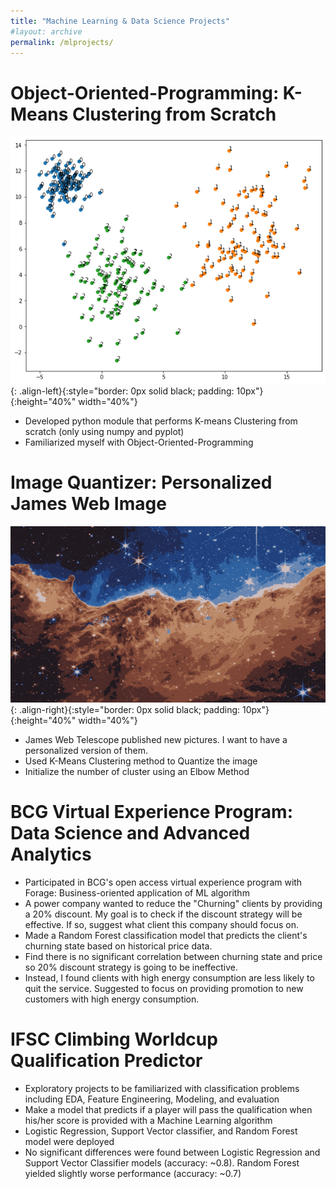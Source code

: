 ```yaml
---
title: "Machine Learning & Data Science Projects"
#layout: archive
permalink: /mlprojects/
---
```


# Object-Oriented-Programming: K-Means Clustering from Scratch
![image-left](../assets/images/K-Means-OOP.png){: .align-left}{:style="border: 0px solid black; padding: 10px"}{:height="40%" width="40%"}
* Developed python module that performs K-means Clustering from scratch (only using numpy and pyplot)
* Familiarized myself with Object-Oriented-Programming

# Image Quantizer: Personalized James Web Image
![image-right](../assets/images/K_Means_10clusters.png){: .align-right}{:style="border: 0px solid black; padding: 10px"}{:height="40%" width="40%"}
* James Web Telescope published new pictures. I want to have a personalized version of them.
* Used K-Means Clustering method to Quantize the image
* Initialize the number of cluster using an Elbow Method

# BCG Virtual Experience Program: Data Science and Advanced Analytics
* Participated in BCG's open access virtual experience program with Forage: Business-oriented application of ML algorithm
* A power company wanted to reduce the "Churning" clients by providing a 20% discount. My goal is to check if the discount strategy will be effective. If so, suggest what client this company should focus on.
* Made a Random Forest classification model that predicts the client's churning state based on historical price data.
* Find there is no significant correlation between churning state and price so 20% discount strategy is going to be ineffective.
* Instead, I found clients with high energy consumption are less likely to quit the service. Suggested to focus on providing promotion to new customers with high energy consumption.

# IFSC Climbing Worldcup Qualification Predictor
* Exploratory projects to be familiarized with classification problems including EDA, Feature Engineering, Modeling, and evaluation
* Make a model that predicts if a player will pass the qualification when his/her score is provided with a Machine Learning algorithm
* Logistic Regression, Support Vector classifier, and Random Forest model were deployed
* No significant differences were found between Logistic Regression and Support Vector Classifier models (accuracy: ~0.8). Random Forest yielded slightly worse performance (accuracy: ~0.7)
